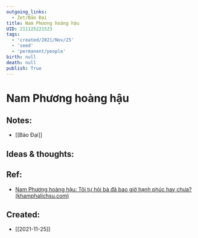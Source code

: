 ```yaml
---
outgoing_links:
  - Zet/Bảo Đại
title: Nam Phương hoàng hậu
UID: 211125221523
tags:
  - 'created/2021/Nov/25'
  - 'seed'
  - 'permanent/people'
birth: null
death: null
publish: True
---
```

# Nam Phương hoàng hậu

## Notes:
- [[Bảo Đại]]

## Ideas & thoughts:
## Ref:
- [Nam Phương hoàng hậu: Tôi tự hỏi bà đã bao giờ hạnh phúc hay chưa? (khamphalichsu.com)](https://khamphalichsu.com/nam-phuong-hoang-hau-n294.html)
## Created:
- [[2021-11-25]]
